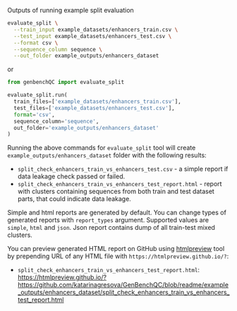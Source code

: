 Outputs of running example split evaluation

```bash
evaluate_split \
  --train_input example_datasets/enhancers_train.csv \
  --test_input example_datasets/enhancers_test.csv \
  --format csv \
  --sequence_column sequence \
  --out_folder example_outputs/enhancers_dataset
```

or

```python
from genbenchQC import evaluate_split

evaluate_split.run(
  train_files=['example_datasets/enhancers_train.csv'],
  test_files=['example_datasets/enhancers_test.csv'],
  format='csv',
  sequence_column='sequence',
  out_folder='example_outputs/enhancers_dataset'
)
```

Running the above commands for `evaluate_split` tool will create `example_outputs/enhancers_dataset` folder with the following results:
- `split_check_enhancers_train_vs_enhancers_test.csv` - a simple report if data leakage check passed or failed.
- `split_check_enhancers_train_vs_enhancers_test_report.html` - report with clusters containing sequences from both train and test dataset parts, that could indicate data leakage.

Simple and html reports are generated by default. You can change types of generated reports with `report_types` argument. Supported values are `simple`, `html` and `json`. Json report contains dump of all train-test mixed clusters.

You can preview generated HTML report on GitHub using [htmlpreview](https://github.com/htmlpreview/htmlpreview.github.com) tool by prepending URL of any HTML file with `https://htmlpreview.github.io/?`:
- `split_check_enhancers_train_vs_enhancers_test_report.html`: https://htmlpreview.github.io/?https://github.com/katarinagresova/GenBenchQC/blob/readme/example_outputs/enhancers_dataset/split_check_enhancers_train_vs_enhancers_test_report.html